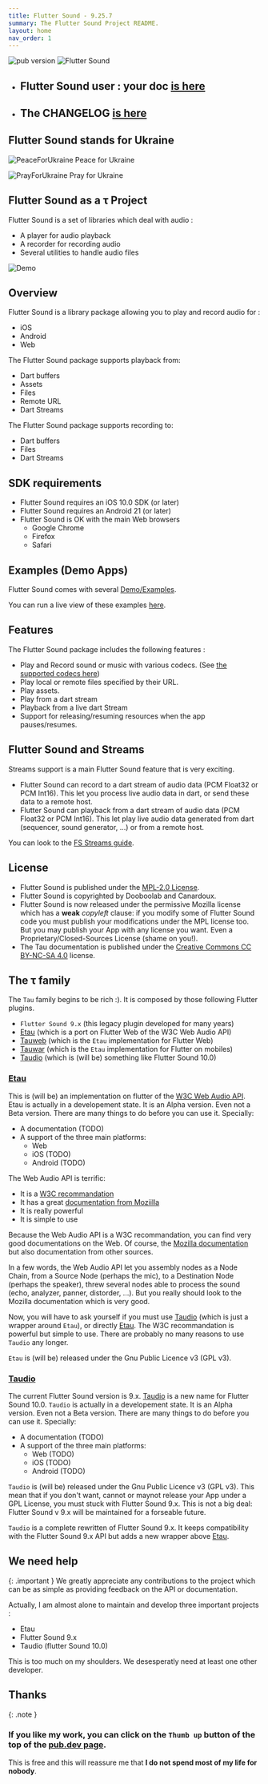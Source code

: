 ```yaml
---
title: Flutter Sound - 9.25.7
summary: The Flutter Sound Project README.
layout: home
nav_order: 1
---
```

![pub version](https://img.shields.io/pub/v/flutter_sound.svg?style=flat-square)
![Flutter Sound](https://tau-ver.canardoux.xyz/images/fs/Logotype-primary.png)

- ## Flutter Sound user : your doc [is here](https://flutter-sound.canardoux.xyz/)
- ## The CHANGELOG [is here](https://fs-doc.vercel.app/tau/CHANGELOG.html)

## Flutter Sound stands for Ukraine

![PeaceForUkraine](https://fs-doc.vercel.app/images/2-year-old-irish-girl-ukrainian.jpg)
Peace for Ukraine

![PrayForUkraine](https://fs-doc.vercel.app/images/banner.png)
Pray for Ukraine

## Flutter Sound as a τ Project

Flutter Sound is a set of libraries which deal with audio :

- A player for audio playback
- A recorder for recording audio
- Several utilities to handle audio files

![Demo](https://user-images.githubusercontent.com/27461460/77531555-77c9ec00-6ed6-11ea-9813-320f943b08cc.gif)

## Overview

Flutter Sound is a library package allowing you to play and record audio for :

* iOS
* Android
* Web

The Flutter Sound package supports playback from:

* Dart buffers
* Assets
* Files
* Remote URL
* Dart Streams

The Flutter Sound package supports recording to:

* Dart buffers
* Files
* Dart Streams

## SDK requirements

* Flutter Sound requires an iOS 10.0 SDK \(or later\)
* Flutter Sound requires an Android 21 \(or later\)
* Flutter Sound is OK with the main Web browsers
   - Google Chrome
   - Firefox
   - Safari

## Examples \(Demo Apps\)

Flutter Sound comes with several [Demo/Examples](https://fs-doc.vercel.app/tau/examples.html).

You can run a live view of these examples [here](https://fs-doc.vercel.app/live/).

## Features

The Flutter Sound package includes the following features :

* Play and Record sound or music with various codecs. \(See [the supported codecs here](https://fs-doc.vercel.app/tau/guides/guides_codecs.html)\)
* Play local or remote files specified by their URL.
* Play assets.
* Play from a dart stream
* Playback from a live dart Stream
* Support for releasing/resuming resources when the app pauses/resumes.

## Flutter Sound and Streams

Streams support is a main Flutter Sound feature that is very exciting.

- Flutter Sound can record to a dart stream of audio data (PCM Float32 or PCM Int16). This let you process live audio data in dart, or send these data to a remote host.
- Flutter Sound can playback from a dart stream of audio data (PCM Float32 or PCM Int16). This let play live audio data generated from dart
(sequencer, sound generator, ...) or from a remote host.

You can look to the [FS Streams guide](https://fs-doc.vercel.app/tau/guides/guides_live_streams.html).

## License

- Flutter Sound is published under the [MPL-2.0 License](https://fs-doc.vercel.app/tau/LICENSE.html).
- Flutter Sound is copyrighted by Dooboolab and Canardoux.
- Flutter Sound is now released under the permissive Mozilla license which has a **weak** *copyleft* clause: if you modify some of Flutter Sound code you must publish your modifications under the MPL license too. But you may publish your App with any license you want. Even a Proprietary/Closed-Sources License (shame on you!).
- The Tau documentation is published under the [Creative Commons CC BY-NC-SA 4.0](https://creativecommons.org/licenses/by-nc-sa/4.0/deed.en) license.

## The τ family

The `Tau` family begins to be rich :). It is composed by those following Flutter plugins.

- `Flutter Sound 9.x` (this legacy plugin developed for many years)
- [Etau](https://pub.dev/packages/etau) (which is a port on Flutter Web of the W3C Web Audio API)
- [Tauweb](https://pub.dev/packages/tau_web) (which is the `Etau` implementation for Flutter Web)
- [Tauwar](https://pub.dev/packages/tau_war) (which is the `Etau` implementation for Flutter on mobiles)
- [Taudio](https://pub.dev/packages/taudio) (which is (will be) something like Flutter Sound 10.0)

### [Etau](https://pub.dev/packages/etau)

This is (will be) an implementation on flutter of the [W3C Web Audio API](https://www.w3.org/TR/webaudio-1.1).
Etau is actually in a developement state. It is an Alpha version. Even not a Beta version. There are many things to do before you can use it. Specially:

- A documentation (TODO)
- A support of the three main platforms:
   - Web
   - iOS (TODO)
   - Android (TODO)

The Web Audio API is terrific:

- It is a [W3C recommandation](https://www.w3.org/TR/webaudio-1.1)
- It has a great [documentation from Moziilla](https://developer.mozilla.org/en-US/docs/Web/API/Web_Audio_API)
- It is really powerful
- It is simple to use

Because the Web Audio API is a W3C recommandation, you can find very good documentations on the Web. Of course, the [Mozilla documentation](https://developer.mozilla.org/en-US/docs/Web/API/Web_Audio_API) but also documentation from other sources.

In a few words, the Web Audio API let you assembly nodes as a Node Chain, from a Source Node (perhaps the mic), to a Destination Node (perhaps the speaker), threw several nodes able to process the sound (echo, analyzer, panner, distorder, ...). But you really should look to the Mozilla documentation which is very good.

Now, you will have to ask yourself if you must use [Taudio](https://pub.dev/packages/taudio) (which is just a wrapper around `Etau`), or directly [Etau](https://pub.dev/packages/etau).
The W3C recommandation is powerful but simple to use. There are probably no many reasons to use `Taudio` any longer.

`Etau` is (will be) released under the Gnu Public Licence v3 (GPL v3).

### [Taudio](https://pub.dev/packages/taudio)

The current Flutter Sound version is 9.x. [Taudio](https://pub.dev/packages/taudio) is a new name for Flutter Sound 10.0. `Taudio` is actually in a developement state. It is an Alpha version. Even not a Beta version. There are many things to do before you can use it. Specially:
- A documentation (TODO)
- A support of the three main platforms:
   - Web (TODO)
   - iOS (TODO)
   - Android (TODO)

`Taudio` is (will be) released under the Gnu Public Licence v3 (GPL v3). This mean that if you don't want, cannot or maynot release your App under a GPL License, you must stuck with Flutter Sound 9.x. This is not a big deal: Flutter Sound v 9.x will be maintained for a forseable future.

`Taudio` is a complete rewritten of Flutter Sound 9.x. It keeps compatibility with the Flutter Sound 9.x API but adds a new wrapper above [Etau](https://pub.dev/packages/etau).

## We need help

{: .important }
We greatly appreciate any contributions to the project which can be as simple as providing feedback on the API or documentation.

Actually, I am almost alone to maintain and develop three important projects :
- Etau
- Flutter Sound 9.x
- Taudio (flutter Sound 10.0)

This is too much on my shoulders. We desesperatly need at least one other developer.

## Thanks

{: .note }
### If you like my work, you can click on the `Thumb up` button of the top of the [pub.dev page](https://pub.dev/packages/flutter_sound).
This is free and this will reassure me that **I do not spend most of my life for nobody**.

